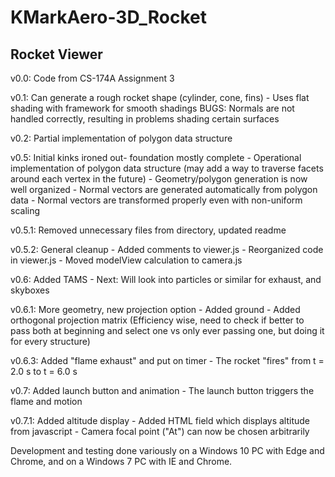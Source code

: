 # KMarkAero-3D_Rocket

Rocket Viewer
------------

v0.0: Code from CS-174A Assignment 3

v0.1: Can generate a rough rocket shape (cylinder, cone, fins)
	- Uses flat shading with framework for smooth shadings
	BUGS: Normals are not handled correctly, resulting in problems
	shading certain surfaces
	
v0.2: Partial implementation of polygon data structure

v0.5: Initial kinks ironed out- foundation mostly complete
	- Operational implementation of polygon data structure (may
	  add a way to traverse facets around each vertex in the future)
	- Geometry/polygon generation is now well organized
	- Normal vectors are generated automatically from polygon data
	- Normal vectors are transformed properly even with non-uniform 
	  scaling
	  
v0.5.1: Removed unnecessary files from directory, updated readme

v0.5.2: General cleanup
	- Added comments to viewer.js
	- Reorganized code in viewer.js
	- Moved modelView calculation to camera.js
	
v0.6: Added TAMS
	- Next: Will look into particles or similar for exhaust, and skyboxes

v0.6.1: More geometry, new projection option
	- Added ground 
	- Added orthogonal projection matrix
		(Efficiency wise, need to check if better to pass both at beginning and select one vs
		 only ever passing one, but doing it for every structure)
		 
v0.6.3: Added "flame exhaust" and put on timer
	- The rocket "fires" from t = 2.0 s to t = 6.0 s
	
v0.7: Added launch button and animation
	- The launch button triggers the flame and motion
	
v0.7.1: Added altitude display
	- Added HTML field which displays altitude from javascript
	- Camera focal point ("At") can now be chosen arbitrarily
	
Development and testing done variously on a Windows 10 PC with Edge and Chrome, 
  and on a Windows 7 PC with IE and Chrome.
